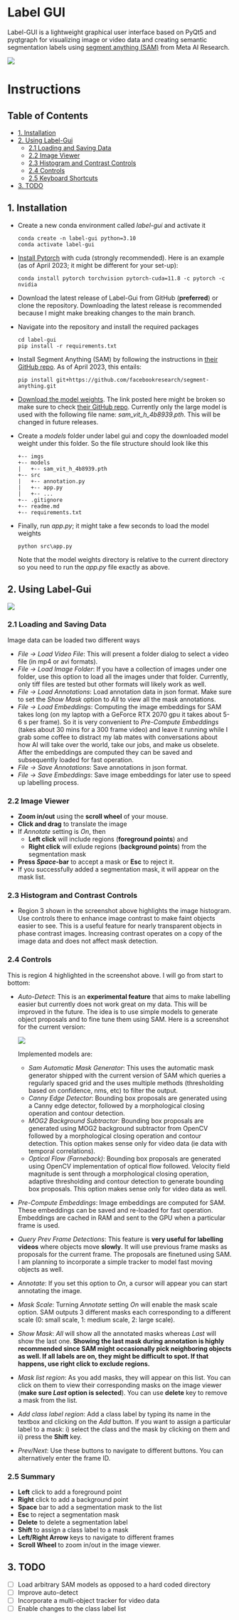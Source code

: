 # Label GUI
Label-GUI is a lightweight graphical user interface based on PyQt5 and pyqtgraph for visualizing image or video data and creating semantic segmentation labels using [segment anything (SAM)](https://github.com/facebookresearch/segment-anything) from Meta AI Research. 

![](./imgs/gui.png)

# Instructions
## Table of Contents
- [1. Installation](#installation)
- [2. Using Label-Gui](#using)
    - [2.1 Loading and Saving Data](#load_save)
    - [2.2 Image Viewer](#viewer)
    - [2.3 Histogram and Contrast Controls](#contrast)
    - [2.4 Controls](#controls)
    - [2.5 Keyboard Shortcuts](#summary)
- [3. TODO](#todo)

## 1. Installation <a name="installation"></a>
- Create a new conda environment called *label-gui* and activate it
    ```
    conda create -n label-gui python=3.10
    conda activate label-gui
    ```
- [Install Pytorch](https://pytorch.org/) with cuda (strongly recommended). Here is an example (as of April 2023; it might be different for your set-up):
    ```
    conda install pytorch torchvision pytorch-cuda=11.8 -c pytorch -c nvidia
    ```

- Download the latest release of Label-Gui from GitHub (**preferred**) or clone the repository. Downloading the latest release is recommended because I might make breaking changes to the main branch.

- Navigate into the repository and install the required packages
    ```
    cd label-gui
    pip install -r requirements.txt
    ```
- Install Segment Anything (SAM) by following the instructions in [their GitHub repo](https://github.com/facebookresearch/segment-anything). As of April 2023, this entails:
    ```
    pip install git+https://github.com/facebookresearch/segment-anything.git
    ```
- [Download the model weights](https://dl.fbaipublicfiles.com/segment_anything/sam_vit_h_4b8939.pth). The link posted here might be broken so make sure to check [their GitHub repo](https://github.com/facebookresearch/segment-anything). Currently only the large model is used with the following file name: *sam_vit_h_4b8939.pth*. This will be changed in future releases. 
- Create a *models* folder under label gui and copy the downloaded model weight under this folder. So the file structure should look like this
    ```
    +-- imgs
    +-- models
    |   +-- sam_vit_h_4b8939.pth
    +-- src
    |   +-- annotation.py
    |   +-- app.py
    |   +-- ...
    +-- .gitignore
    +-- readme.md
    +-- requirements.txt
    ```
- Finally, run *app.py*; it might take a few seconds to load the model weights
    ```
    python src\app.py
    ```
    Note that the model weights directory is relative to the current directory so you need to run the *app.py* file exactly as above.

## 2. Using Label-Gui <a name="using"></a>
![](./imgs/panels.png)
### 2.1 Loading and Saving Data <a name="load_save"></a>
Image data can be loaded two different ways
- *File -> Load Video File*: This will present a folder dialog to select a video file (in mp4 or avi formats).
- *File -> Load Image Folder*: If you have a collection of images under one folder, use this option to load all the images under that folder. Currently, only tiff files are tested but other formats will likely work as well.
- *File -> Load Annotations*: Load annotation data in json format. Make sure to set the *Show Mask* option to *All* to view all the mask annotations.
- *File -> Load Embeddings*: Computing the image embeddings for SAM takes long (on my laptop with a GeForce RTX 2070 gpu it takes about 5-6 s per frame). So it is very convenient to *Pre-Compute Embeddings* (takes about 30 mins for a 300 frame video) and leave it running while I grab some coffee to distract my lab mates with conversations about how AI will take over the world, take our jobs, and make us obselete. After the embeddings are computed they can be saved and subsequently loaded for fast operation. 
- *File -> Save Annotations*: Save annotations in json format.
- *File -> Save Embeddings*: Save image embeddings for later use to speed up labelling process. 

### 2.2 Image Viewer <a name="viewer"></a>
- **Zoom in/out** using the **scroll wheel** of your mouse.
- **Click and drag** to translate the image
- If *Annotate* setting is *On*, then
    - **Left click** will include regions (**foreground points**) and
    - **Right click** will exlude regions (**background points**) from the segmentation mask
- **Press *Space*-bar** to accept a mask or **Esc** to reject it.
- If you successfully added a segmentation mask, it will appear on the mask list.

### 2.3 Histogram and Contrast Controls <a name="contrast"></a>
- Region 3 shown in the screenshot above highlights the image histogram. Use controls there to enhance image contrast to make faint objects easier to see. This is a useful feature for nearly transparent objects in phase contrast images. Increasing contrast operates on a copy of the image data and does not affect mask detection.

### 2.4 Controls <a name="controls"></a>
This is region 4 highlighted in the screenshot above. I will go from start to bottom:
- *Auto-Detect*: This is an **experimental feature** that aims to make labelling easier but currently does not work great on my data. This will be improved in the future. The idea is to use simple models to generate object proposals and to fine tune them using SAM. Here is a screenshot for the current version: 

    ![](./imgs/auto_detect.png)

    Implemented models are:
    - *Sam Automatic Mask Generator*: This uses the automatic mask generator shipped with the current version of SAM which queries a regularly spaced grid and the uses multiple methods (thresholding based on confidence, nms, etc) to filter the output.
    - *Canny Edge Detector*: Bounding box proposals are generated using a Canny edge detector, followed by a morphological closing operation and contour detection.
    - *MOG2 Background Subtractor*: Bounding box proposals are generated using MOG2 background subtractor from OpenCV followed by a morphological closing operation and contour detection. This option makes sense only for video data (ie data with temporal correlations).
    - *Optical Flow (Farneback)*: Bounding box proposals are generated using OpenCV implementation of optical flow followed. Velocity field magnitude is sent through a morphological closing operation, adaptive thresholding and contour detection to generate bounding box proposals. This option makes sense only for video data as well.

- *Pre-Compute Embeddings*: Image embeddings are computed for SAM. These embeddings can be saved and re-loaded for fast operation. Embeddings are cached in RAM and sent to the GPU when a particular frame is used.

- *Query Prev Frame Detections*: This feature is **very useful for labelling videos** where objects move **slowly**. It will use previous frame masks as proposals for the current frame. The proposals are finetuned using SAM. I am planning to incorporate a simple tracker to model fast moving objects as well.

- *Annotate*: If you set this option to *On*, a cursor will appear you can start annotating the image. 

- *Mask Scale*: Turning *Annotate* setting *On* will enable the mask scale option. SAM outputs 3 different masks each corresponding to a different scale (0: small scale, 1: medium scale, 2: large scale).

- *Show Mask*: *All* will show all the annotated masks whereas *Last* will show the last one. **Showing the last mask during annotation is highly recommended since SAM might occasionally pick neighboring objects as well. If all labels are on, they might be difficult to spot. If that happens, use right click to exclude regions.**

- *Mask list region*: As you add masks, they will appear on this list. You can click on them to view their corresponding masks on the image viewer (**make sure *Last* option is selected**). You can use **delete** key to remove a mask from the list.

- *Add class label region*: Add a class label by typing its name in the textbox and clicking on the *Add* button. If you want to assign a particular label to a mask: i) select the class and the mask by clicking on them and ii) press the **Shift** key.

- *Prev/Next*: Use these buttons to navigate to different buttons. You can alternatively enter the frame ID.

### 2.5 Summary <a name="summary"></a>
- **Left** click to add a foreground point
- **Right** click to add a background point
- **Space** bar to add a segmentation mask to the list
- **Esc** to reject a segmentation mask
- **Delete** to delete a segmentation label
- **Shift** to assign a class label to a mask
- **Left/Right Arrow** keys to navigate to different frames
- **Scroll Wheel** to zoom in/out in the image viewer.

## 3. TODO <a name="todo"></a>
- [ ] Load arbitrary SAM models as opposed to a hard coded directory
- [ ] Improve auto-detect
- [ ] Incorporate a multi-object tracker for video data
- [ ] Enable changes to the class label list
